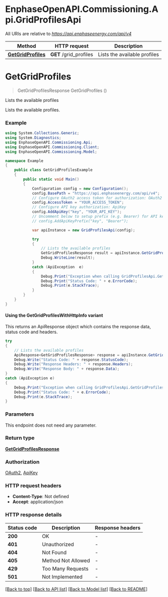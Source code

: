 # EnphaseOpenAPI.Commissioning.Api.GridProfilesApi

All URIs are relative to *https://api.enphaseenergy.com/api/v4*

| Method | HTTP request | Description |
|--------|--------------|-------------|
| [**GetGridProfiles**](GridProfilesApi.md#getgridprofiles) | **GET** /grid_profiles | Lists the available profiles |

<a id="getgridprofiles"></a>
# **GetGridProfiles**
> GetGridProfilesResponse GetGridProfiles ()

Lists the available profiles

Lists the available profiles.

### Example
```csharp
using System.Collections.Generic;
using System.Diagnostics;
using EnphaseOpenAPI.Commissioning.Api;
using EnphaseOpenAPI.Commissioning.Client;
using EnphaseOpenAPI.Commissioning.Model;

namespace Example
{
    public class GetGridProfilesExample
    {
        public static void Main()
        {
            Configuration config = new Configuration();
            config.BasePath = "https://api.enphaseenergy.com/api/v4";
            // Configure OAuth2 access token for authorization: OAuth2
            config.AccessToken = "YOUR_ACCESS_TOKEN";
            // Configure API key authorization: ApiKey
            config.AddApiKey("key", "YOUR_API_KEY");
            // Uncomment below to setup prefix (e.g. Bearer) for API key, if needed
            // config.AddApiKeyPrefix("key", "Bearer");

            var apiInstance = new GridProfilesApi(config);

            try
            {
                // Lists the available profiles
                GetGridProfilesResponse result = apiInstance.GetGridProfiles();
                Debug.WriteLine(result);
            }
            catch (ApiException  e)
            {
                Debug.Print("Exception when calling GridProfilesApi.GetGridProfiles: " + e.Message);
                Debug.Print("Status Code: " + e.ErrorCode);
                Debug.Print(e.StackTrace);
            }
        }
    }
}
```

#### Using the GetGridProfilesWithHttpInfo variant
This returns an ApiResponse object which contains the response data, status code and headers.

```csharp
try
{
    // Lists the available profiles
    ApiResponse<GetGridProfilesResponse> response = apiInstance.GetGridProfilesWithHttpInfo();
    Debug.Write("Status Code: " + response.StatusCode);
    Debug.Write("Response Headers: " + response.Headers);
    Debug.Write("Response Body: " + response.Data);
}
catch (ApiException e)
{
    Debug.Print("Exception when calling GridProfilesApi.GetGridProfilesWithHttpInfo: " + e.Message);
    Debug.Print("Status Code: " + e.ErrorCode);
    Debug.Print(e.StackTrace);
}
```

### Parameters
This endpoint does not need any parameter.
### Return type

[**GetGridProfilesResponse**](GetGridProfilesResponse.md)

### Authorization

[OAuth2](../README.md#OAuth2), [ApiKey](../README.md#ApiKey)

### HTTP request headers

 - **Content-Type**: Not defined
 - **Accept**: application/json


### HTTP response details
| Status code | Description | Response headers |
|-------------|-------------|------------------|
| **200** | OK |  -  |
| **401** | Unauthorized |  -  |
| **404** | Not Found |  -  |
| **405** | Method Not Allowed |  -  |
| **429** | Too Many Requests |  -  |
| **501** | Not Implemented |  -  |

[[Back to top]](#) [[Back to API list]](../README.md#documentation-for-api-endpoints) [[Back to Model list]](../README.md#documentation-for-models) [[Back to README]](../README.md)

